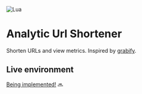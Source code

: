 ![Lua](https://img.shields.io/badge/lua-%232C2D72.svg?style=for-the-badge&logo=lua&logoColor=white)

# Analytic Url Shortener

Shorten URLs and view metrics. Inspired by [grabify](https://grabify.link).

## Live environment

[Being implemented!](https://github.com/vncsmyrnk/analytic-url-shortener/issues) 🔜
